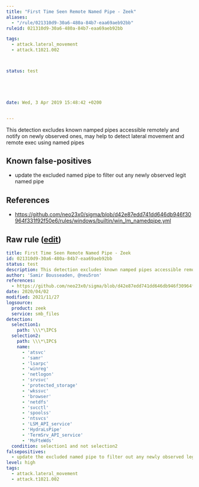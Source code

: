 ```yaml
---
title: "First Time Seen Remote Named Pipe - Zeek"
aliases:
  - "/rule/021310d9-30a6-480a-84b7-eaa69aeb92bb"
ruleid: 021310d9-30a6-480a-84b7-eaa69aeb92bb

tags:
  - attack.lateral_movement
  - attack.t1021.002



status: test





date: Wed, 3 Apr 2019 15:48:42 +0200


---
```


This detection excludes known namped pipes accessible remotely and notify on newly observed ones, may help to detect lateral movement and remote exec using named pipes

<!--more-->


## Known false-positives

* update the excluded named pipe to filter out any newly observed legit named pipe



## References

* https://github.com/neo23x0/sigma/blob/d42e87edd741dd646db946f30964f331f92f50e6/rules/windows/builtin/win_lm_namedpipe.yml


## Raw rule ([edit](https://github.com/SigmaHQ/sigma/edit/master/rules/network/zeek/zeek_smb_converted_win_lm_namedpipe.yml))
```yaml
title: First Time Seen Remote Named Pipe - Zeek
id: 021310d9-30a6-480a-84b7-eaa69aeb92bb
status: test
description: This detection excludes known namped pipes accessible remotely and notify on newly observed ones, may help to detect lateral movement and remote exec using named pipes
author: 'Samir Bousseaden, @neu5ron'
references:
  - https://github.com/neo23x0/sigma/blob/d42e87edd741dd646db946f30964f331f92f50e6/rules/windows/builtin/win_lm_namedpipe.yml
date: 2020/04/02
modified: 2021/11/27
logsource:
  product: zeek
  service: smb_files
detection:
  selection1:
    path: \\\*\IPC$
  selection2:
    path: \\\*\IPC$
    name:
      - 'atsvc'
      - 'samr'
      - 'lsarpc'
      - 'winreg'
      - 'netlogon'
      - 'srvsvc'
      - 'protected_storage'
      - 'wkssvc'
      - 'browser'
      - 'netdfs'
      - 'svcctl'
      - 'spoolss'
      - 'ntsvcs'
      - 'LSM_API_service'
      - 'HydraLsPipe'
      - 'TermSrv_API_service'
      - 'MsFteWds'
  condition: selection1 and not selection2
falsepositives:
  - update the excluded named pipe to filter out any newly observed legit named pipe
level: high
tags:
  - attack.lateral_movement
  - attack.t1021.002

```
